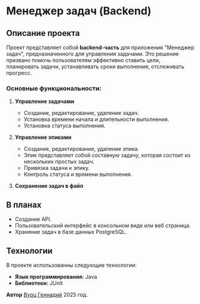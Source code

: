 # Менеджер задач (Backend)

## Описание проекта

Проект представляет собой **backend-часть** для приложения "Менеджер задач", предназначенного для управления задачами.
Это решение призвано помочь пользователям эффективно ставить цели, планировать задачи, устанавливать сроки выполнения,
отслеживать прогресс.

### Основные функциональности:
1. **Управление задачами**
    - Создание, редактирование, удаление задач.
    - Установка времени начала и длительности выполнения.
    - Установка статуса выполнения.

2. **Управление эпиками**
   - Создание, редактирование, удаление эпика.
   - Эпик представляет собой составную задачу, которая состоит из нескольких простых задач.
   - Привязка задачи к эпику.
   - Контроль статуса и времени выполнения.

3. **Сохранение задач в файл**

## В планах
- Создание API.
- Пользовательский интерфейс в консольном виде или веб страница.
- Хранение задач в базе данных PostgreSQL.

## Технологии
В проекте использованны следующие технологии:
- **Язык программирования:** Java
- **Библиотеки:** JUnit

**Автор** [Вурц Геннадий](https://github.com/VurtsGennadiy/) 2025 год.